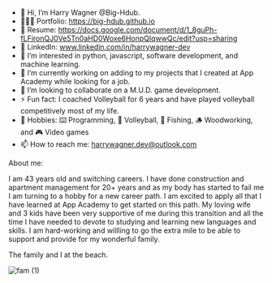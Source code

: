 - 👋 Hi, I’m Harry Wagner @Big-Hdub.
- 👨🏼‍💻 Portfolio: https://big-hdub.github.io
- 📜 Resume: https://docs.google.com/document/d/1_8guPh-fLFironQJ0Ve5Tn0aHD0Woxe6HonpQIqwwQc/edit?usp=sharing
- 🔗 LinkedIn: www.linkedin.com/in/harrywagner-dev
- 👀 I’m interested in python, javascript, software development, and machine learning.
- 🌱 I’m currently working on adding to my projects that I created at App Academy while looking for a job.
- 💞️ I’m looking to collaborate on a M.U.D. game development.
- ⚡ Fun fact: I coached Volleyball for 6 years and have played volleyball competitively most of my life.
- 🏓 Hobbies: ⌨️ Programming, 🏐 Volleyball, 🎣 Fishing, 🪵 Woodworking, and 🎮 Video games
- 📫 How to reach me: harrywagner.dev@outlook.com

About me:

  I am 43 years old and switching careers.  I have done construction and apartment management for 20+ years and as my body has started to fail me I am turning to a hobby for a new career path.  I am excited to apply all that I have learned at App Academy to get started on this path.  My loving wife and 3 kids have been very supportive of me during this transition and all the time I have needed to devote to studying and learning new languages and skills.  I am hard-working and willling to go the extra mile to be able to support and provide for my wonderful family.

The family and I at the beach.

![fam (1)](https://github.com/user-attachments/assets/f4407ebe-06f4-408e-8ba0-94c500befcb9)

<!---
Big-Hdub/Big-Hdub is a ✨ special ✨ repository because its `README.md` (this file) appears on your GitHub profile.
You can click the Preview link to take a look at your changes.
--->
